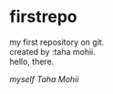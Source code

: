 # firstrepo
my first repository on git.
<br>
created by :taha mohii.
<br>
hello, there.
<p><i>myself Taha Mohii</i></p>
